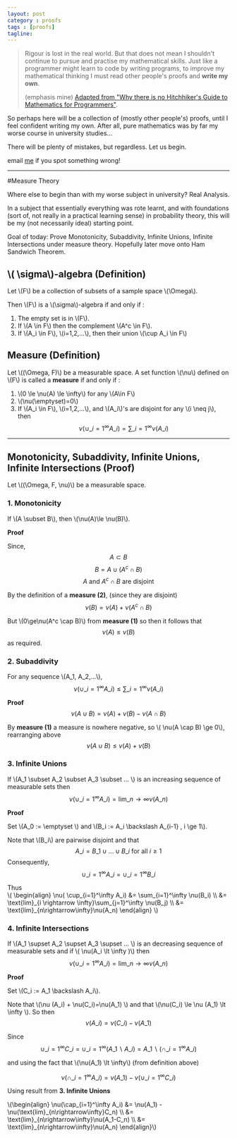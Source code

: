 ```yaml
---
layout: post
category : proofs
tags : [proofs]
tagline: 
---
```


> Rigour is lost in the real world. But that does not mean I shouldn't continue to pursue and practise my mathematical skills. Just like a programmer might learn to code by writing programs, to improve my mathematical thinking I must read other people's proofs and **write my own**. 
>   
> (emphasis mine) [Adapted from "Why there is no Hitchhiker's Guide to Mathematics for Programmers"](http://jeremykun.com/2013/02/08/why-there-is-no-hitchhikers-guide-to-mathematics-for-programmers/).

So perhaps here will be a collection of (mostly other people's) proofs, until I feel confident writing my own. After all, pure mathematics was by far my worse course in university studies...

There will be plenty of mistakes, but regardless. Let us begin.

email [me](mailto:chapm0n.siu@gmail.com?Subjext=Incorrect%20Proof) if you spot something wrong!

---

#Measure Theory

Where else to begin than with my worse subject in university? Real Analysis. 

In a subject that essentially everything was rote learnt, and with foundations (sort of, not really in a practical learning sense) in probability theory, this will be my (not necessarily ideal) starting point. 

Goal of today: Prove Monotonicity, Subaddivity, Infinite Unions, Infinite Intersections under measure theory. Hopefully later move onto Ham Sandwich Theorem.

## \\( \sigma\\)-algebra (Definition)

Let \\(F\\) be a collection of subsets of a sample space \\(\Omega\\).   

Then \\(F\\) is a \\(\sigma\\)-algebra if and only if :  

1. 	The empty set is in \\(F\\).
2. 	If \\(A \in F\\) then the complement \\(A^c \in F\\).
3.	If \\(A\_i \in F\\), \\(i=1,2,...\\), then their union \\(\cup A\_i \in F\\)

## Measure (Definition)

Let \\((\Omega, F)\\) be a measurable space. A set function \\(\nu\\) defined on \\(F\\) is called a **measure** if and only if :

1. 	\\(0 \le \nu(A) \le \infty\\) for any \\(A\in F\\)  
2. 	\\(\nu(\emptyset)=0\\)  
3.	If \\(A\_i \in F\\), \\(i=1,2,...\\), and \\(A\_i\\)'s are disjoint for any \\(i \neq j\\), then $$ \nu (\cup\_{i=1}^\infty A\_i) = \sum\_{i=1}^{\infty} \nu (A\_i)$$  

---

## Monotonicity, Subaddivity, Infinite Unions, Infinite Intersections (Proof)

Let \\((\Omega, F, \nu)\\) be a measurable space.

### 1. Monotonicity

If \\(A \subset B\\), then \\(\nu(A)\le \nu(B)\\).

**Proof**  

Since,  
$$A \subset B$$
$$B = A \cup (A^c \cap B)$$
$$ A \text{ and } A^c \cap B \text{ are disjoint}$$ 

By the definition of a **measure (2)**, (since they are disjoint)
$$\nu(B) = \nu(A) + \nu(A^c \cap B)$$ 

But \\(0\ge\nu(A^c \cap B)\\) from **measure (1)** so then it follows that 
$$\nu(A)\le \nu(B)$$
as required.

### 2. Subaddivity

For any sequence \\(A\_1, A\_2,...\\), $$ \nu(\cup\_{i=1}^\infty A\_i) \le \sum\_{i=1}^\infty \nu(A\_i)$$

**Proof**
$$ \nu(A\cup B) = \nu(A) + \nu(B) - \nu(A \cap B)$$

By **measure (1)** a measure is nowhere negative, so \\( \nu(A \cap B) \ge 0\\), rearranging above $$ \nu(A\cup B) \le \nu(A) + \nu(B) $$


### 3. Infinite Unions 

If \\(A\_1 \subset A\_2 \subset A\_3 \subset ... \\) is an increasing sequence of measurable sets then 
$$ \nu(\cup\_{i=1}^\infty A\_i) = \text{lim}\_{n\rightarrow\infty}\nu(A\_n)$$

**Proof**

Set \\(A\_0 := \emptyset \\) and \\(B\_i := A\_i \backslash A\_{i-1} , i \ge 1\\). 

Note that \\(B\_i\\) are pairwise disjoint and that $$ A\_i = B\_1 \cup ... \cup B\_i \text{ for all } i \ge 1$$ Consequently, $$ \cup\_{i=1}^\infty A\_i = \cup\_{i=1}^\infty B\_i $$ 

Thus   
\\(
\begin{align}
\nu( \cup\_{i=1}^\infty A\_i) &= \sum\_{i=1}^\infty \nu(B\_i) \\\\
&= \text{lim}\_{i \rightarrow \infty}\sum\_{j=1}^\infty \nu(B\_j) \\\\
&= \text{lim}\_{n\rightarrow\infty}\nu(A\_n)
\end{align}
\\)

### 4. Infinite Intersections

If \\(A\_1 \supset A\_2 \supset A\_3 \supset ... \\) is an decreasing sequence of measurable sets and if \\( \nu(A\_i \lt \infty )\\) then 
$$ \nu(\cup\_{i=1}^\infty A\_i) = \text{lim}\_{n\rightarrow\infty}\nu(A\_n)$$

**Proof**

Set \\(C\_i := A\_1 \backslash A\_i\\).  

Note that \\(\nu (A\_i) + \nu(C\_i)=\nu(A\_1) \\) and that \\(\nu(C\_i) \le \nu (A\_1) \lt \infty \\). So then
$$ \nu (A\_i) = \nu(C\_i) - \nu(A\_1)  $$

Since $$ \cup\_{i=1}^\infty C\_i = \cup\_{i=1}^\infty (A\_1 \backslash A\_i) = A\_1 \backslash (\cap\_{i=1}^\infty A\_i ) $$ 

and using the fact that \\(\nu(A\_1) \lt \infty\\) (from definition above)

$$ \nu(\cap\_{i=1}^\infty A\_i) = \nu(A\_1) - \nu(\cup\_{i=1}^\infty C\_i) $$

Using result from **3. Infinite Unions**

\\(\begin{align}
 \nu(\cap\_{i=1}^\infty A\_i) &= \nu(A\_1) - \nu(\text{lim}\_{n\rightarrow\infty}C\_n) \\\\
&= \text{lim}\_{n\rightarrow\infty}\nu(A\_1-C\_n) \\\\
&= \text{lim}\_{n\rightarrow\infty}\nu(A\_n) 
\end{align}\\)
